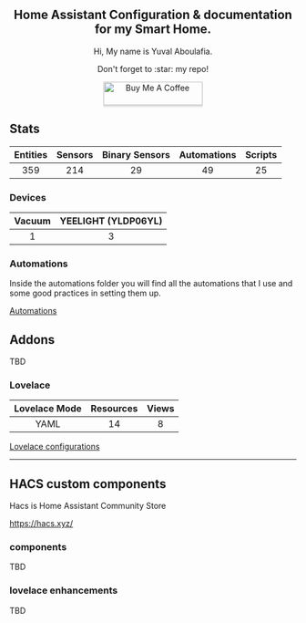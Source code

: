<h2 align="center">
    Home Assistant Configuration &amp; documentation for my Smart Home.
</h2>
<p align="center">
    Hi, My name is Yuval Aboulafia.
</p>
<p align="center">
    Don't forget to :star: my repo!
</p>

<p align="center">
    <a href="https://www.buymeacoffee.com/HMa8m26"
        target="_blank">
            <img src="https://www.buymeacoffee.com/assets/img/custom_images/orange_img.png"
            alt="Buy Me A Coffee"
            style="height: 41px !important;width: 174px !important;box-shadow: 0px 3px 2px 0px rgba(190, 190, 190, 0.5) !important;-webkit-box-shadow: 0px 3px 2px 0px rgba(190, 190, 190, 0.5) !important;" >
    </a>
</p>

## Stats

| Entities | Sensors | Binary Sensors | Automations | Scripts |
|:--------:|:-------:|:--------------:|:-----------:|:-------:|
|359       |214      |29              |49           |25       |

### Devices

| Vacuum | YEELIGHT (YLDP06YL) |
|:------:|:-------------------:|
|1       |3                    |

### Automations

Inside the automations folder you will find all the automations that I use and some good practices in setting them up.

[Automations](https://github.com/yuvalabou/HomeAssistant-Config/tree/master/automation)

## Addons

TBD

### Lovelace

| Lovelace Mode | Resources | Views |
|:-------------:|:---------:|:-----:|
|YAML           |14         |8      |

[Lovelace configurations](https://github.com/yuvalabou/HomeAssistant-Config/tree/master/lovelace/ui-lovelace)

------

## HACS custom components

Hacs is Home Assistant Community Store

<https://hacs.xyz/>

### components

TBD

### lovelace enhancements

TBD
